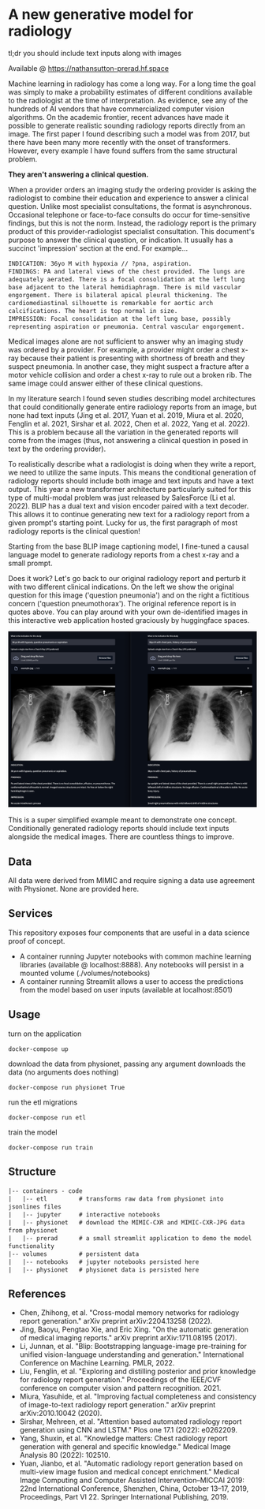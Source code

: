 # A new generative model for radiology

tl;dr you should include text inputs along with images

Available @ https://nathansutton-prerad.hf.space

Machine learning in radiology has come a long way. For a long time the goal was simply to make a probability estimates of different conditions available to the radiologist at the time of interpretation. As evidence, see any of the hundreds of AI vendors that have commercialized computer vision algorithms. On the academic frontier, recent advances have made it possible to generate realistic sounding radiology reports directly from an image. The first paper I found describing such a model was from 2017, but there have been many more recently with the onset of transformers. However, every example I have found suffers from the same structural problem. 

__They aren't answering a clinical question.__

When a provider orders an imaging study the ordering provider is asking the radiologist to combine their education and experience to answer a clinical question. Unlike most specialist consultations, the format is asynchronous. Occasional telephone or face-to-face consults do occur for time-sensitive findings, but this is not the norm. Instead, the radiology report is the primary product of this provider-radiologist specialist consultation. This document's purpose to answer the clinical question, or indication. It usually has a succinct 'impression' section at the end. For example…

```
INDICATION: 36yo M with hypoxia // ?pna, aspiration.  
FINDINGS: PA and lateral views of the chest provided. The lungs are adequately aerated. There is a focal consolidation at the left lung base adjacent to the lateral hemidiaphragm. There is mild vascular engorgement. There is bilateral apical pleural thickening. The cardiomediastinal silhouette is remarkable for aortic arch calcifications. The heart is top normal in size.  
IMPRESSION: Focal consolidation at the left lung base, possibly representing aspiration or pneumonia. Central vascular engorgement.  
```

Medical images alone are not sufficient to answer why an imaging study was ordered by a provider. For example, a provider might order a chest x-ray because their patient is presenting with shortness of breath and they suspect pneumonia. In another case, they might suspect a fracture after a motor vehicle collision and order a chest x-ray to rule out a broken rib. The same image could answer either of these clinical questions.

In my literature search I found seven studies describing model architectures that could conditionally generate entire radiology reports from an image, but none had text inputs (Jing et al. 2017, Yuan et al. 2019, Miura et al. 2020, Fenglin et al. 2021, Sirshar et al. 2022, Chen et al. 2022, Yang et al. 2022).  This is a problem because all the variation in the generated reports will come from the images (thus, not answering a clinical question in posed in text by the ordering provider).

To realistically describe what a radiologist is doing when they write a report, we need to utilize the same inputs. This means the conditional generation of radiology reports should include both image and text inputs and have a text output. This year a new transformer architecture particularly suited for this type of multi-modal problem was just released by SalesForce (Li et al. 2022). BLIP has a dual text and vision encoder paired with a text decoder. This allows it to continue generating new text for a radiology report from a given prompt's starting point. Lucky for us, the first paragraph of most radiology reports is the clinical question!

Starting from the base BLIP image captioning model, I fine-tuned a causal language model to generate radiology reports from a chest x-ray and a small prompt. 

Does it work? Let's go back to our original radiology report and perturb it with two different clinical indications. On the left we show the original question for this image ('question pneumonia') and on the right a fictitious concern ('question pneumothorax'). The original reference report is in quotes above. You can play around with your own de-identified images in this interactive web application hosted graciously by huggingface spaces.

![](./resources/streamlit.png)  

This is a super simplified example meant to demonstrate one concept. Conditionally generated radiology reports should include text inputs alongside the medical images. There are countless things to improve.

## Data
All data were derived from MIMIC and require signing a data use agreement with Physionet.  None are provided here.

## Services

This repository exposes four components that are useful in a data science proof of concept.
- A container running Jupyter notebooks with common machine learning libraries (available @ localhost:8888).  Any notebooks will persist in a mounted volume (./volumes/notebooks)
- A container running Streamlit allows a user to access the predictions from the model based on user inputs (available at localhost:8501)

## Usage

turn on the application 
```
docker-compose up 
```

download the data from physionet, passing any argument downloads the data (no arguments does nothing)
```
docker-compose run physionet True 
```

run the etl migrations
```
docker-compose run etl 
```

train the model
```
docker-compose run train
```

## Structure

```
|-- containers - code
|   |-- etl         # transforms raw data from physionet into jsonlines files
|   |-- jupyter     # interactive notebooks
|   |-- physionet   # download the MIMIC-CXR and MIMIC-CXR-JPG data from physionet
|   |-- prerad      # a small streamlit application to demo the model functionality 
|-- volumes         # persistent data
|   |-- notebooks   # jupyter notebooks persisted here
|   |-- physionet   # physionet data is persisted here
```

## References

- Chen, Zhihong, et al. "Cross-modal memory networks for radiology report generation." arXiv preprint arXiv:2204.13258 (2022).  
- Jing, Baoyu, Pengtao Xie, and Eric Xing. "On the automatic generation of medical imaging reports." arXiv preprint arXiv:1711.08195 (2017).  
- Li, Junnan, et al. "Blip: Bootstrapping language-image pre-training for unified vision-language understanding and generation." International Conference on Machine Learning. PMLR, 2022.  
- Liu, Fenglin, et al. "Exploring and distilling posterior and prior knowledge for radiology report generation." Proceedings of the IEEE/CVF conference on computer vision and pattern recognition. 2021.  
- Miura, Yasuhide, et al. "Improving factual completeness and consistency of image-to-text radiology report generation." arXiv preprint arXiv:2010.10042 (2020).  
- Sirshar, Mehreen, et al. "Attention based automated radiology report generation using CNN and LSTM." Plos one 17.1 (2022): e0262209.  
- Yang, Shuxin, et al. "Knowledge matters: Chest radiology report generation with general and specific knowledge." Medical Image Analysis 80 (2022): 102510.  
- Yuan, Jianbo, et al. "Automatic radiology report generation based on multi-view image fusion and medical concept enrichment." Medical Image Computing and Computer Assisted Intervention–MICCAI 2019: 22nd International Conference, Shenzhen, China, October 13–17, 2019, Proceedings, Part VI 22. Springer International Publishing, 2019.   